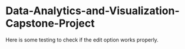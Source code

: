# Data-Analytics-and-Visualization-Capstone-Project

Here is some testing to check if the edit option works properly.
